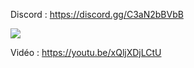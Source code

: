 Discord : https://discord.gg/C3aN2bBVbB

<img src="https://i.imgur.com/uxqUI9r.png">

Vidéo : https://youtu.be/xQljXDjLCtU
